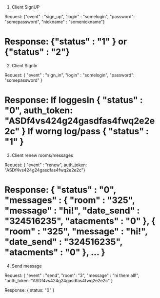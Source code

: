 1. Client SignUP

Request:
{"event" : "sign_up", "login" : "somelogin", "password": "somepassword", "nickname" : "somenickname"}

Response:
{"status" : "1" } or {"status" : "2"}
================================================================================


2. Client SignIn

Request:
{ "event" : "sign_in", "login" : "somelogin", "password": "somepassword" }

Response:
If loggesIn { "status" : "0", auth_token: "ASDf4vs424g24gasdfas4fwq2e2e2c" }
If worng log/pass { "status" : "1" }
================================================================================


3. Client renew rooms/messages

Request:
{ "event" : "renew", auth_token: "ASDf4vs424g24gasdfas4fwq2e2e2c"}

Response:
{ "status" : "0", 
    "messages" :
        {
            "room" : "325",
            "message" : "hi!",
            "date_send" : "324516235",
            "atacments" : "0"
        },
        {
            "room" : "325",
            "message" : "hi!",
            "date_send" : "324516235",
            "atacments" : "0"
        },
        ...
}
================================================================================

4. Send message

Request:
{ "event" : "send", "room": "3", "message" : "hi them all!", "auth_token: "ASDf4vs424g24gasdfas4fwq2e2e2c" }

Response:
{ status: "0" }
